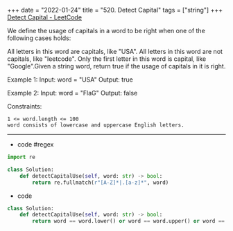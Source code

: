 +++ 
date = "2022-01-24"
title = "520. Detect Capital"
tags = ["string"]
+++
[Detect Capital - LeetCode](https://leetcode.com/problems/detect-capital/)

We define the usage of capitals in a word to be right when one of the following cases holds:

All letters in this word are capitals, like "USA".
All letters in this word are not capitals, like "leetcode".
Only the first letter in this word is capital, like "Google".Given a string word, return true if the usage of capitals in it is right.
 
Example 1:
Input: word = "USA" Output: true 

Example 2:
Input: word = "FlaG" Output: false 
 
Constraints:

	1 <= word.length <= 100
	word consists of lowercase and uppercase English letters.

---
- code #regex 
```py
import re

class Solution:
    def detectCapitalUse(self, word: str) -> bool:
        return re.fullmatch(r"[A-Z]*|.[a-z]*", word)
```
- code
```py
class Solution:
    def detectCapitalUse(self, word: str) -> bool:
        return word == word.lower() or word == word.upper() or word == word.capitalize()
        
```
